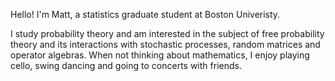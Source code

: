 Hello! I'm Matt, a statistics graduate student at Boston Univeristy.

I study probability theory and am interested in the subject of free probability theory and its interactions with stochastic processes, random matrices and operator algebras. When not thinking about mathematics, I enjoy playing cello, swing dancing and going to concerts with friends. 
